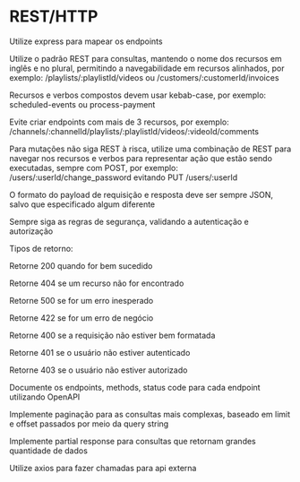 # REST/HTTP

Utilize express para mapear os endpoints

Utilize o padrão REST para consultas, mantendo o nome dos recursos em inglês e no plural, permitindo a navegabilidade em recursos alinhados, por exemplo: /playlists/:playlistId/videos ou /customers/:customerId/invoices

Recursos e verbos compostos devem usar kebab-case, por exemplo: scheduled-events ou process-payment

Evite criar endpoints com mais de 3 recursos, por exemplo: /channels/:channelId/playlists/:playlistId/videos/:videoId/comments

Para mutações não siga REST à risca, utilize uma combinação de REST para navegar nos recursos e verbos para representar ação que estão sendo executadas, sempre com POST, por exemplo: /users/:userId/change_password evitando PUT /users/:userId

O formato do payload de requisição e resposta deve ser sempre JSON, salvo que especificado algum diferente

Sempre siga as regras de segurança, validando a autenticação e autorização

Tipos de retorno:

Retorne 200 quando for bem sucedido

Retorne 404 se um recurso não for encontrado

Retorne 500 se for um erro inesperado

Retorne 422 se for um erro de negócio

Retorne 400 se a requisição não estiver bem formatada

Retorne 401 se o usuário não estiver autenticado

Retorne 403 se o usuário não estiver autorizado

Documente os endpoints, methods, status code para cada endpoint utilizando OpenAPI

Implemente paginação para as consultas mais complexas, baseado em limit e offset passados por meio da query string

Implemente partial response para consultas que retornam grandes quantidade de dados

Utilize axios para fazer chamadas para api externa